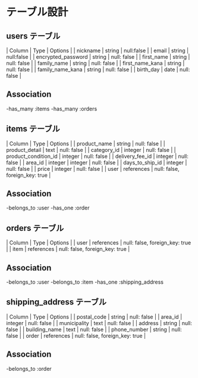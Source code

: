 # テーブル設計

## users テーブル

| Column             | Type   | Options     |
| nickname           | string | null:false  |
| email              | string | null:false  |
| encrypted_password | string | null: false |
| first_name         | string | null: false |
| family_name        | string | null: false |
| first_name_kana    | string | null: false |
| family_name_kana   | string | null: false |
| birth_day          | date   | null: false |

## Association

-has_many :items 
-has_many :orders

## items テーブル

| Column               | Type       | Options                        |
| product_name         | string     | null: false                    |
| product_detail       | text       | null: false                    |
| category_id          | integer    | null: false                    |
| product_condition_id | integer    | null: false                    |
| delivery_fee_id      | integer    | null: false                    |
| area_id | integer    | integer    | null: false                    |
| days_to_ship_id      | integer    | null: false                    |
| price                | integer    | null: false                    |
| user                 | references | null: false, foreign_key: true |

## Association

-belongs_to :user 
-has_one :order

## orders テーブル

| Column | Type       | Options                        |
| user   | references | null: false, foreign_key: true |
| item   | references | null: false, foreign_key: true |

## Association

-belongs_to :user
-belongs_to :item
-has_one :shipping_address

## shipping_address テーブル

| Column        | Type       | Options                        |
| postal_code   | string     | null: false                    |
| area_id       | integer    | null: false                    |
| municipality  | text       | null: false                    |
| address       | string     | null: false                    |
| building_name | text       | null: false                    |
| phone_number  | string     | null: false                    |
| order         | references | null: false, foreign_key: true |

## Association

-belongs_to :order

